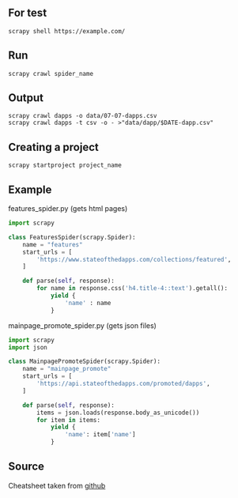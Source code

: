 ## For test

`scrapy shell https://example.com/`

## Run

`scrapy crawl spider_name`

## Output

`scrapy crawl dapps -o data/07-07-dapps.csv`\
`scrapy crawl dapps -t csv -o - >"data/dapp/$DATE-dapp.csv"`

## Creating a project

`scrapy startproject project_name`

## Example
features_spider.py (gets html pages)

```python
import scrapy

class FeaturesSpider(scrapy.Spider):
    name = "features"
    start_urls = [
        'https://www.stateofthedapps.com/collections/featured',
    ]

    def parse(self, response):
        for name in response.css('h4.title-4::text').getall():
            yield {
                'name' : name
            }
```

mainpage_promote_spider.py (gets json files)

```python
import scrapy
import json

class MainpagePromoteSpider(scrapy.Spider):
    name = "mainpage_promote"
    start_urls = [
        'https://api.stateofthedapps.com/promoted/dapps',
    ]

    def parse(self, response):
        items = json.loads(response.body_as_unicode())
        for item in items:
            yield {
                'name': item['name']
            }
```

## Source

Cheatsheet taken from [github](https://gist.github.com/zlin888/21517c4558962fa8e47a14a6259c7168)